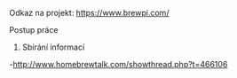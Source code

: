 Odkaz na projekt: https://www.brewpi.com/

Postup práce

1. Sbírání informací

-http://www.homebrewtalk.com/showthread.php?t=466106

